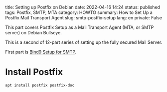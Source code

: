 title: Setting up Postfix on Debian
date: 2022-04-16 14:24
status: published
tags: Postfix, SMTP, MTA
category: HOWTO
summary: How to Set Up a Postfix Mail Transport Agent
slug: smtp-postfix-setup
lang: en
private: False

This part covers Postfix Setup as a Mail Transport Agent (MTA, or SMTP server) on Debian Bullseye.

This is a second of 12-part series of setting up the fully secured Mail Server.

First part is [Bind9 Setup for SMTP]({filename}dns-bind9-smtp.md).  



# Install Postfix 

```console
apt install postfix postfix-doc
```

#
